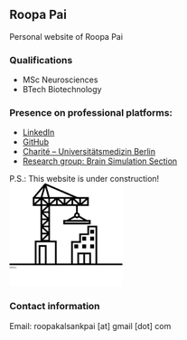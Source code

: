## Roopa Pai
Personal website of Roopa Pai

### Qualifications
- MSc Neurosciences
- BTech Biotechnology

### Presence on professional platforms:

- [LinkedIn](https://www.linkedin.com/in/roopa-pai/)
- [GitHub](https://github.com/roopa-pai)
- [Charité – Universitätsmedizin Berlin](https://brainsimulation.charite.de/metas/person/person/address_detail/pai/)
- [Research group: Brain Simulation Section](https://www.brainsimulation.org/bsw/zwei/team-staff)


P.S.: This website is under construction! <br>
<img src="./noun_Construction_2354085.svg" alt="drawing" width="200">


### Contact information
Email: roopakalsankpai [at] gmail [dot] com
